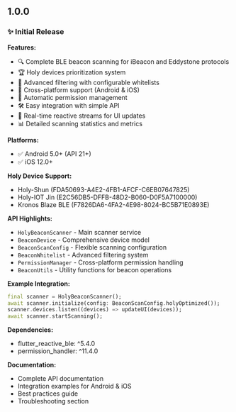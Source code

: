 ## 1.0.0

### ✨ Initial Release

**Features:**
- 🔍 Complete BLE beacon scanning for iBeacon and Eddystone protocols
- 🏆 Holy devices prioritization system
- 🎯 Advanced filtering with configurable whitelists
- 📱 Cross-platform support (Android & iOS)
- 🔐 Automatic permission management
- 🛠️ Easy integration with simple API
- 🔄 Real-time reactive streams for UI updates
- 📊 Detailed scanning statistics and metrics

**Platforms:**
- ✅ Android 5.0+ (API 21+)
- ✅ iOS 12.0+

**Holy Device Support:**
- Holy-Shun (FDA50693-A4E2-4FB1-AFCF-C6EB07647825)
- Holy-IOT Jin (E2C56DB5-DFFB-48D2-B060-D0F5A7100000)
- Kronos Blaze BLE (F7826DA6-4FA2-4E98-8024-BC5B71E0893E)

**API Highlights:**
- `HolyBeaconScanner` - Main scanner service
- `BeaconDevice` - Comprehensive device model
- `BeaconScanConfig` - Flexible scanning configuration
- `BeaconWhitelist` - Advanced filtering system
- `PermissionManager` - Cross-platform permission handling
- `BeaconUtils` - Utility functions for beacon operations

**Example Integration:**
```dart
final scanner = HolyBeaconScanner();
await scanner.initialize(config: BeaconScanConfig.holyOptimized());
scanner.devices.listen((devices) => updateUI(devices));
await scanner.startScanning();
```

**Dependencies:**
- flutter_reactive_ble: ^5.4.0
- permission_handler: ^11.4.0

**Documentation:**
- Complete API documentation
- Integration examples for Android & iOS
- Best practices guide
- Troubleshooting section